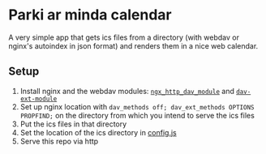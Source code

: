 # Parki ar minda calendar

A very simple app that gets ics files from a directory (with webdav or nginx's autoindex in json format) and renders them in a nice web calendar.

## Setup

1. Install nginx and the webdav modules: [`ngx_http_dav_module`](https://nginx.org/en/docs/http/ngx_http_dav_module.html) and [`dav-ext-module`](https://github.com/arut/nginx-dav-ext-module)
2. Set up nginx location with `dav_methods off; dav_ext_methods OPTIONS PROPFIND;` on the directory from which you intend to serve the ics files
3. Put the ics files in that directory
4. Set the location of the ics directory in [config.js](./config.js)
5. Serve this repo via http
